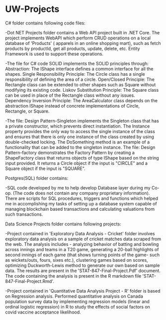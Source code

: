 # UW-Projects

C# folder contains following code files:

-Dot NET Projects folder contains a Web API project built in .NET Core. The project implements WebAPI which perform CRUD operations on a local database of 'Products' ( apparels in an online shopping mart), such as fetch products by productId, get all products, update, delete, etc. Entity Framework is used to support these operations.

-The file for C# code SOLID implements the SOLID principles through:
Abstraction: The IShape interface defines a common interface for all the shapes.
Single Responsibility Principle: The Circle class has a single responsibility of defining the area of a circle.
Open/Closed Principle: The Rectangle class can be extended to other shapes such as Square without modifying its existing code.
Liskov Substitution Principle: The Square class can be used in place of the Rectangle class without any issues.
Dependency Inversion Principle: The AreaCalculator class depends on the abstraction IShape instead of concrete implementations of Circle, Rectangle, or Square.

-The file: Design Pattern-Singleton  implements the Singleton class that has a private constructor, which prevents direct instantiation. The Instance property provides the only way to access the single instance of the class and ensures that there is only one instance of the class created by using double-checked locking. The DoSomething method is an example of a functionality that can be added to the singleton instance.
The file: Design Pattern-factory demonstrates the Factory Pattern by creating a ShapeFactory class that returns objects of type IShape based on the string input provided. It returns a Circle object if the input is "CIRCLE" and a Square object if the input is "SQUARE".


Postgres(SQL) folder contains:

-SQL code developed by me to help develop Database layer during my Co-op. (The code does not contain any company proprietary information). There are scripts for SQL procedures, triggers and functions which helped me in accomplishing my tasks of setting up a database system capable of managing blockchain based transactions and calculating valuations from such transactions.


Data Science Projects folder contains following projects:

-Project contained in 'Exploratory Data Analysis - Cricket' folder involves exploratory data analysis on a sample of cricket matches data scraped from the web. The analysis includes - analyzing behavior of batting and bowling across innings and teams in a T20 game, generating a 20-ball highlights of second innings of each game (that shows turning points of the game- such as wickets/outs, fours, sixes etc.), clustering games based on scores, optimizing Duckworth-Lewis method to generate our own based on sample data.
The results are present in the 'STAT-847-Final-Project.Pdf' document. The code containing the analysis is present in the R markdown file 'STAT-847-Final-Project.Rmd'.

-Project contained in 'Quantitative Data Analysis Project - R' folder is based on Regression analysis. Performed quantitative analysis on Canada population survey data by implementing regression models (linear and ordinal logistic regression) in R to study the effects of social factors on covid vaccine acceptance likelihood.

